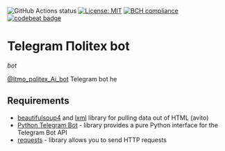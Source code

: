![GitHub Actions status](https://github.com/DenisReznikov/TelegramPolikekBot/workflows/bot%20unit%20test/badge.svg)
[![License: MIT](https://img.shields.io/badge/License-MIT-yellow.svg)](https://opensource.org/licenses/MIT)
[![BCH compliance](https://bettercodehub.com/edge/badge/DenisReznikov/TelegramPolikekBot?branch=master)](https://bettercodehub.com/)
[![codebeat badge](https://codebeat.co/badges/b7e5226b-4d10-4900-bbb4-98d7168128e9)](https://codebeat.co/projects/github-com-denisreznikov-telegrampolikekbot-master)

# Telegram Пolitex bot

_bot_   




[@Itmo_politex_Ai_bot](https://t.me/Itmo_politex_Ai_bot) Telegram bot he


## Requirements
* [beautifulsoup4](https://github.com/wention/BeautifulSoup4) and [lxml](https://github.com/lxml/lxml) library for pulling data out of HTML (avito)  
* [Python Telegram Bot](https://github.com/python-telegram-bot/python-telegram-bot) - library provides a pure Python interface for the Telegram Bot API
* [requests](https://github.com/psf/requests) - library allows you to send HTTP requests

  
